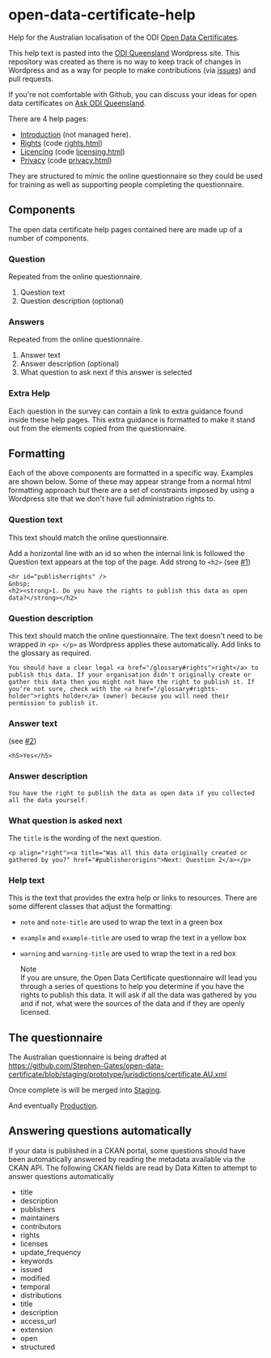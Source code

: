 # open-data-certificate-help
Help for the Australian localisation of the ODI [Open Data Certificates](https://certificates.theodi.org).

This help text is pasted into the [ODI Queensland](http://queensland.theodi.org) Wordpress site. This repository was created as there is no way to keep track of changes in Wordpress and as a way for people to make contributions (via [issues](https://github.com/ODIQueensland/open-data-certificate-help/issues)) and pull requests.

If you're not comfortable with Github, you can discuss your ideas for open data certificates on [Ask ODI Queensland](https://ask.theodi.org.au/c/projects/certificates).

There are 4 help pages:

- [Introduction](http://queensland.theodi.org/home/services/certificates/help/) (not managed here).
- [Rights](http://queensland.theodi.org/home/services/certificates/help/rights/) (code [rights.html](https://github.com/ODIQueensland/open-data-certificate-help/blob/master/rights.html))
- [Licencing](http://queensland.theodi.org/home/services/certificates/help/licensing/) (code [licensing.html](https://github.com/ODIQueensland/open-data-certificate-help/blob/master/licensing.html))
- [Privacy](http://queensland.theodi.org/home/services/certificates/help/privacy/) (code [privacy.html](https://github.com/ODIQueensland/open-data-certificate-help/blob/master/privacy.html))

They are structured to mimic the online questionnaire so they could be used for training as well as supporting people completing the questionnaire.

## Components

The open data certificate help pages contained here are made up of a number of components.

### Question

Repeated from the online questionnaire.

1. Question text
2. Question description (optional)

### Answers

Repeated from the online questionnaire.

1. Answer text
2. Answer description (optional)
3. What question to ask next if this answer is selected

### Extra Help

Each question in the survey can contain a link to extra guidance found inside these help pages. This extra guidance is formatted to make it stand out from the elements copied from the questionnaire.


## Formatting

Each of the above components are formatted in a specific way. Examples are shown below. Some of these may appear strange from a normal html formatting approach but there are a set of constraints imposed by using a Wordpress site that we don't have full administration rights to.

### Question text

This text should match the online questionnaire.

Add a horizontal line with an id so when the internal link is followed the Question text appears at the top of the page.
Add strong to `<h2>` (see [#1](https://github.com/ODIQueensland/open-data-certificate-help/issues/1))

    <hr id="publisherrights" />
    &nbsp;
    <h2><strong>1. Do you have the rights to publish this data as open data?</strong></h2>

### Question description

This text should match the online questionnaire. The text doesn't need to be wrapped in `<p> </p>` as Wordpress applies these automatically. Add links to the glossary as required.

    You should have a clear legal <a href="/glossary#rights">right</a> to publish this data. If your organisation didn't originally create or gather this data then you might not have the right to publish it. If you’re not sure, check with the <a href="/glossary#rights-holder">rights holder</a> (owner) because you will need their permission to publish it.

### Answer text
(see [#2](https://github.com/ODIQueensland/open-data-certificate-help/issues/2))

    <h5>Yes</h5>

### Answer description

    You have the right to publish the data as open data if you collected all the data yourself.

### What question is asked next

The `title` is the wording of the next question.

    <p align="right"><a title="Was all this data originally created or gathered by you?" href="#publisherorigins">Next: Question 2</a></p>

### Help text

This is the text that provides the extra help or links to resources. There are some different classes that adjust the formatting:

- `note` and `note-title` are used to wrap the text in a green box
- `example` and `example-title` are used to wrap the text in a yellow box
- `warning` and `warning-title` are used to wrap the text in a red box

    <div class="note">
    <div class="note-title">Note</div>
    If you are unsure, the Open Data Certificate questionnaire will lead you through a series of questions to help you determine if you have the rights to publish this data. It will ask if all the data was gathered by you and if not, what were the sources of the data and if they are openly licensed.

    </div>

## The questionnaire

The Australian questionnaire is being drafted at https://github.com/Stephen-Gates/open-data-certificate/blob/staging/prototype/jurisdictions/certificate.AU.xml

Once complete is will be merged into [Staging](https://github.com/theodi/open-data-certificate/blob/staging/prototype/jurisdictions/certificate.AU.xml).

And eventually [Production](https://github.com/theodi/open-data-certificate/blob/master/prototype/jurisdictions/certificate.AU.xml).

## Answering questions automatically
If your data is published in a CKAN portal, some questions should have been automatically answered by reading the metadata available via the CKAN API. The following CKAN fields are read by Data Kitten to attempt to answer questions automatically

- title
- description
- publishers
- maintainers
- contributors
- rights
- licenses
- update_frequency
- keywords
- issued
- modified
- temporal
- distributions
- title
- description
- access_url
- extension
- open
- structured
